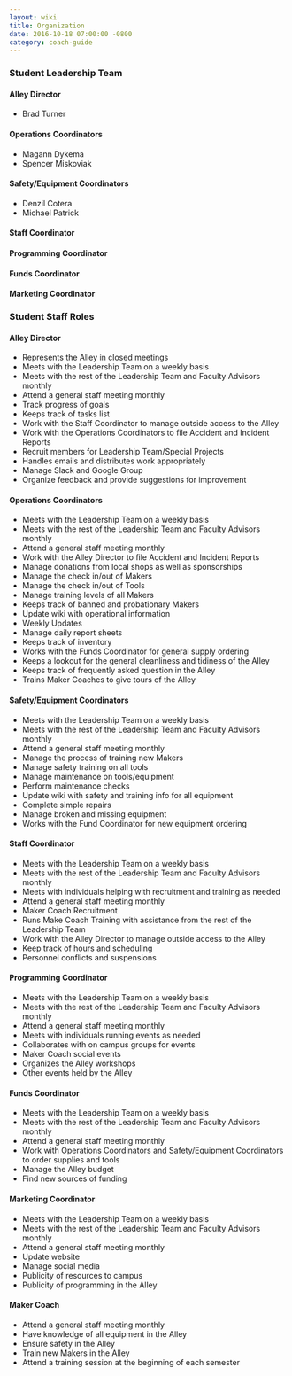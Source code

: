 ```yaml
---
layout: wiki
title: Organization
date: 2016-10-18 07:00:00 -0800
category: coach-guide
---
```


### Student Leadership Team

#### Alley Director

- Brad Turner

#### Operations Coordinators

- Magann Dykema
- Spencer Miskoviak

#### Safety/Equipment Coordinators

- Denzil Cotera
- Michael Patrick

#### Staff Coordinator

#### Programming Coordinator

#### Funds Coordinator

#### Marketing Coordinator

### Student Staff Roles

#### Alley Director

- Represents the Alley in closed meetings
- Meets with the Leadership Team on a weekly basis
- Meets with the rest of the Leadership Team and Faculty Advisors monthly
- Attend a general staff meeting monthly
- Track progress of goals
- Keeps track of tasks list
- Work with the Staff Coordinator to manage outside access to the Alley
- Work with the Operations Coordinators to file Accident and Incident Reports
- Recruit members for Leadership Team/Special Projects
- Handles emails and distributes work appropriately
- Manage Slack and Google Group
- Organize feedback and provide suggestions for improvement

#### Operations Coordinators

- Meets with the Leadership Team on a weekly basis
- Meets with the rest of the Leadership Team and Faculty Advisors monthly
- Attend a general staff meeting monthly
- Work with the Alley Director to file Accident and Incident Reports
- Manage donations from local shops as well as sponsorships
- Manage the check in/out of Makers
- Manage the check in/out of Tools
- Manage training levels of all Makers
- Keeps track of banned and probationary Makers
- Update wiki with operational information
- Weekly Updates
- Manage daily report sheets
- Keeps track of inventory
- Works with the Funds Coordinator for general supply ordering
- Keeps a lookout for the general cleanliness and tidiness of the Alley
- Keeps track of frequently asked question in the Alley
- Trains Maker Coaches to give tours of the Alley

#### Safety/Equipment Coordinators

- Meets with the Leadership Team on a weekly basis
- Meets with the rest of the Leadership Team and Faculty Advisors monthly
- Attend a general staff meeting monthly
- Manage the process of training new Makers
- Manage safety training on all tools
- Manage maintenance on tools/equipment
- Perform maintenance checks
- Update wiki with safety and training info for all equipment
- Complete simple repairs
- Manage broken and missing equipment
- Works with the Fund Coordinator for new equipment ordering

#### Staff Coordinator

- Meets with the Leadership Team on a weekly basis
- Meets with the rest of the Leadership Team and Faculty Advisors monthly
- Meets with individuals helping with recruitment and training as needed
- Attend a general staff meeting monthly
- Maker Coach Recruitment
- Runs Make Coach Training with assistance from the rest of the Leadership Team
- Work with the Alley Director to manage outside access to the Alley
- Keep track of hours and scheduling
- Personnel conflicts and suspensions

#### Programming Coordinator

- Meets with the Leadership Team on a weekly basis
- Meets with the rest of the Leadership Team and Faculty Advisors monthly
- Attend a general staff meeting monthly
- Meets with individuals running events as needed
- Collaborates with on campus groups for events
- Maker Coach social events
- Organizes the Alley workshops
- Other events held by the Alley

#### Funds Coordinator

- Meets with the Leadership Team on a weekly basis
- Meets with the rest of the Leadership Team and Faculty Advisors monthly
- Attend a general staff meeting monthly
- Work with Operations Coordinators and Safety/Equipment Coordinators to order supplies and tools
- Manage the Alley budget
- Find new sources of funding

#### Marketing Coordinator

- Meets with the Leadership Team on a weekly basis
- Meets with the rest of the Leadership Team and Faculty Advisors monthly
- Attend a general staff meeting monthly
- Update website
- Manage social media
- Publicity of resources to campus
- Publicity of programming in the Alley

#### Maker Coach

- Attend a general staff meeting monthly
- Have knowledge of all equipment in the Alley
- Ensure safety in the Alley
- Train new Makers in the Alley
- Attend a training session at the beginning of each semester
